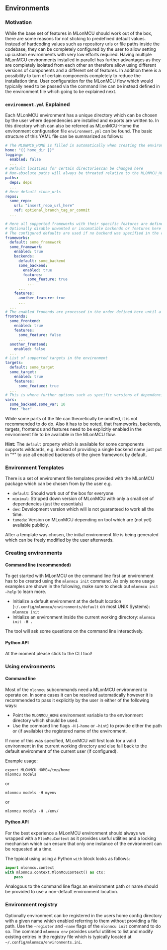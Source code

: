 ## Environments

### Motivation

While the base set of features in MLonMCU should work out of the box, there are some reasons for not sticking to predefined default values. Instead of hardcoding values such as repository urls or file paths inside the codebase, they can be completely configured by the user to allow setting up custom environments with very low efforts required. Having multiple MLonMCU environments installed in parallel has further advantages as they are completely isolated from each other an therefore allow using different versions of components and a different set of features. In addition there is a possibility to turn of certain components completely to reduce the installation time. User configuration for the MLonMCU flow which would typically need to be passed via the command line can be instead defined in the environment file which going to be explained next.

### `environment.yml` Explained

Each MLonMCU environment has a unique directory which can be chosen by the user where dependencies are installed and exports are written to. In this directory which can also be referred as MLonMCU-Home the environment configuration file `environment.yml` can be found. The basic structure of this YAML file can be summarized as follows:

```yaml
# The MLONMCU_HOME is filled in automatically when creating the environment
home: "{{ home_dir }}"
logging:
  enabled: false
  ...
# Default locations for certain directoriescan be changed here
# Non-absolute paths will always be threated relative to the MLONMCU_HOME
paths:
  deps: deps
  ...
# Here default clone_urls
repos:
  some_repo:
    url: "insert_repo_url_here"
    ref: optional_branch_tag_or_commit
  ...

# Here all supported frameworks with their specific features are defined
# Optionally disable unwanted or incomatible backends or features here
# The configured defaults are used if no backend was specified in the command line options
frameworks:
  default: some_framework
  some_framework:
    enabled: true
    backends:
      default: some_backend
      some_backend:
        enabled: true
        features:
          some_feature: true
          ...
      ...
    features:
      another_feature: true
      ...
  ...
# The enabled fronends are processed in the order defined here until a compatible one is found for a given model type
frontends:
  some_frontend:
    enabled: true
    features:
      some_feature: false
      ...
  another_frontend:
    enabled: false
  ...
# List of supported targets in the environment
targets:
  default: some_target
  some_target:
    enabled: true
    features:
      some_featuee: true
  ...
# This is where further options such as specific versions of dependencies can be set in the furture
vars:
  some_backend.some_var: 10
  foo: "bar"
```

While some parts of the file can theoretically be omitted, it is not recommended to do do. Also it has to be noted, that frameworks, backends, targets, frontends and features need to be explicitly enabled in the environment file to be available in the MLonMCU flow.

**Hint:** The `default` property which is available for some components supports wildcards, e.g. instead of providing a single backend name just put in "*" to use all enabled backends of the given framework by default.
### Environment Templates

There is a set of environment file templates provided with the MLonMCU package which can be chosen from by the user e.g.

- `default`: Should work out of the box for everyone
- `minimal`: Stripped down version of MLonMCU with only a small set of dependencies (just the essentials)
- `dev`: Development version which will is not guaranteed to work all the time.
- `tumeda`: Version on MLonMCU depending on tool which are (not yet) available publicly.

After a template was chosen, the initial environment file is being generated which can be freely modified by the user afterwards.

### Creating environments 

#### Command line (recommended)

To get started with MLonMCU on the command line first an environment has to be created using the `mlonmcu init` command. As only some usage examples are shown in the following, make sure to check out `mlonmcu init —help` to learn more.

- Initialize a default environment at the default location (`~/.config/mlonmcu/environments/default` on most UNIX Systems): `mlonmcu init`
- Initialize an environment inside the current working directory: `mlonmcu init -H .`

The tool will ask some questions on the command line interactively.

#### Python API

At the moment please stick to the CLI tool!

### Using environments

#### Command line

Most of the `mlonmcu` subcommands need a MLonMCU environment to operate on. In some cases it can be resolved automatically however it is recommended to pass it explicitly by the user in either of the following ways:

- Point the `MLONMCU_HOME` environment variable to the environment directory which should be used.
- Use the command line flags `-H` (`—home` or `—hint`) to provide either the path or (if available) the registered name of the environment.

If none of this was specified, MLonMCU will first look for a valid environment in the current working directory and else fall back to the default environment of the current user (if configured).

Example usage:

```
export MLONMCU_HOME=/tmp/home
mlonmcu models
```

or

```
mlonmcu models -H myenv
```

or

```
mlonmcu models -H ./env/
```


#### Python API

For the best experience a MLonMCU environment should always we wrapped with a `MlonMcuContext` as it provides useful utilities and a locking mechanism which can ensure that only one instance of the environment can be requested at a time.

The typical using using a Python `with` block looks as follows:

```python
import mlonmcu.context
with mlonmcu.context.MlonMcuContext() as ctx:
    pass
```

Analogous to the command line flags an environment path or name should be provided to use a non-default environment location.

### Environment registry

Optionally environment can be registered in the users home config directory with a given name which enabled referring to them without providing a file path. Use the `—register` and `—name` flags of the `mlonmcu init` command to do so. The command `mlonmcu env` provides useful utilities to list and modify existing entries in the registry file which is typically located at `~/.config/mlonmcu/environments.ini`.
